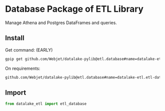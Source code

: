 # Database Package of ETL Library

Manage Athena and Postgres DataFrames and queries.

## Install

Get command: (EARLY)

```bash
gpip get github.com/Webjet/datalake-pylib@etl.database#name=datalake-etl.etl-database\;branch=package.etl
```

On requirements:

```bash
github.com/Webjet/datalake-pylib@etl.database#name=datalake-etl.etl-database;branch=package.etl
```

## Import

```python
from datalake_etl import etl_database
```